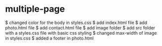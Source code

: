 # multiple-page
$ changed color for the body in styles.css
$ add index.html file
$ add photo.html file
$ add contact.html file
$ add image folder 
$ add src folder with a styles.css file with basic css styling
$ changed max-width of image in styles.css
$ added a footer in photo.html
